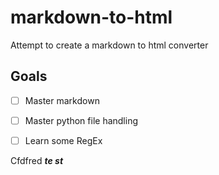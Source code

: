 # markdown-to-html
Attempt to create a markdown to html converter

## Goals
- [ ] Master markdown
- [ ] Master python file handling
- [ ] Learn some RegEx


Cfdfred ___te
 st___
